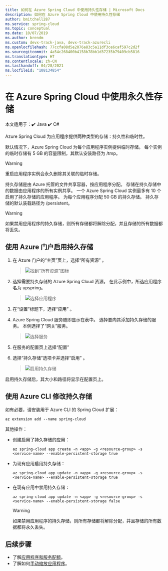 ```yaml
---
title: 如何在 Azure Spring Cloud 中使用持久性存储 | Microsoft Docs
description: 如何在 Azure Spring Cloud 中使用持久性存储
author: bmitchell287
ms.service: spring-cloud
ms.topic: conceptual
ms.date: 10/07/2019
ms.author: brendm
ms.custom: devx-track-java, devx-track-azurecli
ms.openlocfilehash: 77ccfa08d5e2076a83c5a11df3ce6caf597c2d2f
ms.sourcegitcommit: 4a54c268400b4158b78bb1d37235b79409cb5816
ms.translationtype: HT
ms.contentlocale: zh-CN
ms.lasthandoff: 04/28/2021
ms.locfileid: "108134854"
---
```

# <a name="use-persistent-storage-in-azure-spring-cloud"></a>在 Azure Spring Cloud 中使用永久性存储

本文适用于：✔️ Java ✔️ C#

Azure Spring Cloud 为应用程序提供两种类型的存储：持久性和临时性。

默认情况下，Azure Spring Cloud 为每个应用程序实例提供临时存储。 每个实例的临时存储有 5 GB 的容量限制，其默认安装路径为 /tmp。

> [!WARNING]
> 重启应用程序实例会永久删除其关联的临时存储。

持久存储是由 Azure 托管的文件共享容器，按应用程序分配。 存储在持久存储中的数据由应用程序的所有实例共享。 一个 Azure Spring Cloud 实例最多有 10 个启用了持久存储的应用程序。 为每个应用程序分配 50 GB 的持久存储。 持久存储的默认装载路径为 /persistent。

> [!WARNING]
> 如果禁用应用程序的持久存储，则所有存储都将解除分配，并且存储的所有数据都将丢失。

## <a name="use-the-azure-portal-to-enable-persistent-storage"></a>使用 Azure 门户启用持久存储

1. 在 Azure 门户的“主页”页上，选择“所有资源” 。

    >![找到“所有资源”图标](media/portal-all-resources.jpg)

1. 选择需要持久存储的 Azure Spring Cloud 资源。 在此示例中，所选应用程序名为 upspring。

    > ![选择应用程序](media/select-service.jpg)

1. 在“设置”标题下，选择“应用” 。

1. Azure Spring Cloud 服务随即显示在表中。  选择要向其添加持久存储的服务。 本例选择了“网关”服务。

    > ![选择服务](media/select-gateway.jpg)

1. 在服务的配置页上选择“配置”

1. 选择“持久存储”选项卡并选择“启用” 。

    > ![启用持久存储](media/enable-persistent-storage.jpg)

启用持久存储后，其大小和路径将显示在配置页上。

## <a name="use-the-azure-cli-to-modify-persistent-storage"></a>使用 Azure CLI 修改持久存储

如有必要，请安装用于 Azure CLI 的 Spring Cloud 扩展：

```azurecli
az extension add --name spring-cloud
```
其他操作：

* 创建启用了持久存储的应用：

    ```azurecli
    az spring-cloud app create -n <app> -g <resource-group> -s <service-name> --enable-persistent-storage true
    ```

* 为现有应用启用持久存储：

    ```azurecli
    az spring-cloud app update -n <app> -g <resource-group> -s <service-name> --enable-persistent-storage true
    ```

* 在现有应用中禁用持久存储：

    ```azurecli
    az spring-cloud app update -n <app> -g <resource-group> -s <service-name> --enable-persistent-storage false
    ```

    > [!WARNING]
    > 如果禁用应用程序的持久存储，则所有存储都将解除分配，并且存储的所有数据都将永久丢失。

## <a name="next-steps"></a>后续步骤

* 了解[应用程序和服务配额](./quotas.md)。
* 了解如何[手动缩放应用程序](./how-to-scale-manual.md)。